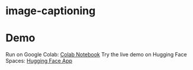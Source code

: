 # image-captioning
# Demo
Run on Google Colab: [Colab Notebook](https://colab.research.google.com/drive/16Q9SvAlCjtRkA-g5d-jDxtV9A8PfmhkJ)
Try the live demo on Hugging Face Spaces: [Hugging Face App](https://huggingface.co/spaces/bqtankiet/image-captioning-demo)
